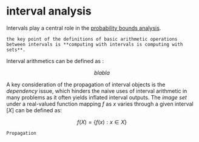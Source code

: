 # interval analysis

Intervals play a central role in the [probability bounds analysis](https://en.wikipedia.org/wiki/Probability_bounds_analysis).

```{hint}
the key point of the definitions of basic arithmetic operations between intervals is **computing with intervals is computing with sets**.
```

Interval arithmetics can be defined as :

$$
bla bla
$$

A key consideration of the propagation of interval objects is the *dependency* issue, which hinders the naive uses of interval arithmetic in many problems as it often yields inflated interval outputs. The *image set* under a real-valued function mapping $f$ as $x$ varies through a given interval $[X]$ can be defined as:

$$
f(X) = \{ f(x): x \in X \}
$$

```{see also}
Propagation
```

